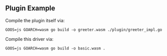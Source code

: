 Plugin Example
--------------

Compile the plugin itself via:

    GOOS=js GOARCH=wasm go build -o greeter.wasm ./plugin/greeter_impl.go

Compile this driver via:

    GOOS=js GOARCH=wasm go build -o basic.wasm .